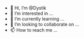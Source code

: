 - 👋 Hi, I’m @Dystik
- 👀 I’m interested in ...
- 🌱 I’m currently learning ...
- 💞️ I’m looking to collaborate on ...
- 📫 How to reach me ...

<!---
Dystik/Dystik is a ✨ special ✨ repository because its `README.md` (this file) appears on your GitHub profile.
You can click the Preview link to take a look at your changes.
--->
